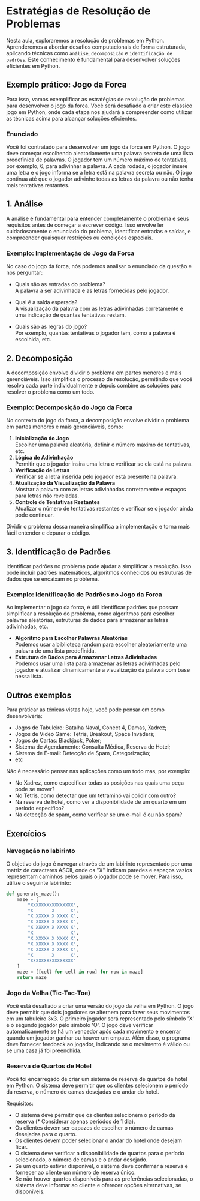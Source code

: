 # Estratégias de Resolução de Problemas

Nesta aula, exploraremos a resolução de problemas em Python.
Aprenderemos a abordar desafios computacionais de forma estruturada, aplicando técnicas como `análise`, `decomposição` e `identificação de padrões`.
Este conhecimento é fundamental para desenvolver soluções eficientes em Python.

## Exemplo prático: Jogo da Forca

Para isso, vamos exemplificar as estratégias de resolução de problemas para desenvolver o jogo da forca.
Você será desafiado a criar este clássico jogo em Python, onde cada etapa nos ajudará a compreender como utilizar as técnicas acima para alcançar soluções eficientes.

### Enunciado

Você foi contratado para desenvolver um jogo da forca em Python.
O jogo deve começar escolhendo aleatoriamente uma palavra secreta de uma lista predefinida de palavras.
O jogador tem um número máximo de tentativas, por exemplo, 6, para adivinhar a palavra.
A cada rodada, o jogador insere uma letra e o jogo informa se a letra está na palavra secreta ou não.
O jogo continua até que o jogador adivinhe todas as letras da palavra ou não tenha mais tentativas restantes.

## 1. Análise

A análise é fundamental para entender completamente o problema e seus requisitos antes de começar a escrever código. Isso envolve ler cuidadosamente o enunciado do problema, identificar entradas e saídas, e compreender quaisquer restrições ou condições especiais.

### Exemplo: Implementação do Jogo da Forca

No caso do jogo da forca, nós podemos analisar o enunciado da questão e nos perguntar:

* Quais são as entradas do problema?\
A palavra a ser adivinhada e as letras fornecidas pelo jogador.

* Qual é a saída esperada?\
A visualização da palavra com as letras adivinhadas corretamente e uma indicação de quantas tentativas restam.

* Quais são as regras do jogo?\
Por exemplo, quantas tentativas o jogador tem, como a palavra é escolhida, etc.

## 2. Decomposição

A decomposição envolve dividir o problema em partes menores e mais gerenciáveis.
Isso simplifica o processo de resolução, permitindo que você resolva cada parte individualmente e depois combine as soluções para resolver o problema como um todo.

### Exemplo: Decomposição do Jogo da Forca

No contexto do jogo da forca, a decomposição envolve dividir o problema em partes menores e mais gerenciáveis, como:
1. **Inicialização do Jogo**\
Escolher uma palavra aleatória, definir o número máximo de tentativas, etc.
2. **Lógica de Adivinhação**\
Permitir que o jogador insira uma letra e verificar se ela está na palavra.
3. **Verificação de Letras**\
Verificar se a letra inserida pelo jogador está presente na palavra.
4. **Atualização da Visualização da Palavra**\
Mostrar a palavra com as letras adivinhadas corretamente e espaços para letras não reveladas.
5. **Controle de Tentativas Restantes**\
Atualizar o número de tentativas restantes e verificar se o jogador ainda pode continuar.

Dividir o problema dessa maneira simplifica a implementação e torna mais fácil entender e depurar o código.

## 3. Identificação de Padrões

Identificar padrões no problema pode ajudar a simplificar a resolução.
Isso pode incluir padrões matemáticos, algoritmos conhecidos ou estruturas de dados que se encaixam no problema.

### Exemplo: Identificação de Padrões no Jogo da Forca

Ao implementar o jogo da forca, é útil identificar padrões que possam simplificar a resolução do problema, como algoritmos para escolher palavras aleatórias, estruturas de dados para armazenar as letras adivinhadas, etc.

* **Algoritmo para Escolher Palavras Aleatórias**\
Podemos usar a biblioteca random para escolher aleatoriamente uma palavra de uma lista predefinida.
* **Estrutura de Dados para Armazenar Letras Adivinhadas**\
Podemos usar uma lista para armazenar as letras adivinhadas pelo jogador e atualizar dinamicamente a visualização da palavra com base nessa lista.

## Outros exemplos

Para práticar as ténicas vistas hoje, você pode pensar em como desenvolveria:
* Jogos de Tabuleiro: Batalha Naval, Conect 4, Damas, Xadrez;
* Jogos de Video Game: Tetris, Breakout, Space Invaders;
* Jogos de Cartas: Blackjack, Poker;
* Sistema de Agendamento: Consulta Médica, Reserva de Hotel;
* Sistema de E-mail: Detecção de Spam, Categorização;
* etc

Não é necessário pensar nas aplicações como um todo mas, por exemplo:
* No Xadrez, como especificar todas as posições nas quais uma peça pode se mover?
* No Tetris, como detectar que um tetraminó vai colidir com outro?
* Na reserva de hotel, como ver a disponibilidade de um quarto em um período especifico?
* Na detecção de spam, como verificar se um e-mail é ou não spam?

## Exercícios

### Navegação no labirinto

O objetivo do jogo é navegar através de um labirinto representado por uma matriz de caracteres ASCII, 
onde os "X" indicam paredes e espaços vazios representam caminhos pelos quais o jogador pode se mover.
Para isso, utilize o seguinte labirinto:

```python
def generate_maze():
    maze = [
        "XXXXXXXXXXXXXXXX",
        "X       X      X",
        "X XXXXX X XXXX X",
        "X XXXXX X XXXX X",
        "X XXXXX X XXXX X",
        "X              X",
        "X XXXXX X XXXX X",
        "X XXXXX X XXXX X",
        "X XXXXX X XXXX X",
        "X       X      X",
        "XXXXXXXXXXXXXXXX"
    ]
    maze = [[cell for cell in row] for row in maze]
    return maze
```


### Jogo da Velha (Tic-Tac-Toe)

Você está desafiado a criar uma versão do jogo da velha em Python.
O jogo deve permitir que dois jogadores se alternem para fazer seus movimentos em um tabuleiro 3x3.
O primeiro jogador será representado pelo símbolo 'X' e o segundo jogador pelo símbolo 'O'.
O jogo deve verificar automaticamente se há um vencedor após cada movimento e encerrar quando um jogador ganhar ou houver um empate.
Além disso, o programa deve fornecer feedback ao jogador, indicando se o movimento é válido ou se uma casa já foi preenchida.

### Reserva de Quartos de Hotel

Você foi encarregado de criar um sistema de reserva de quartos de hotel em Python.
O sistema deve permitir que os clientes selecionem o período da reserva, o número de camas desejadas e o andar do hotel.

Requisitos:

* O sistema deve permitir que os clientes selecionem o período da reserva (* Considerar apenas periódos de 1 dia).
* Os clientes devem ser capazes de escolher o número de camas desejadas para o quarto.
* Os clientes devem poder selecionar o andar do hotel onde desejam ficar.
* O sistema deve verificar a disponibilidade de quartos para o período selecionado, o número de camas e o andar desejado.
* Se um quarto estiver disponível, o sistema deve confirmar a reserva e fornecer ao cliente um número de reserva único.
* Se não houver quartos disponíveis para as preferências selecionadas, o sistema deve informar ao cliente e oferecer opções alternativas, se disponíveis.